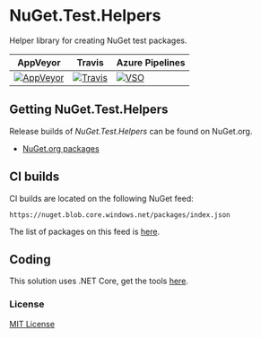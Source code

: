 # NuGet.Test.Helpers
Helper library for creating NuGet test packages.

| AppVeyor | Travis | Azure Pipelines |
| --- | --- | --- |
| [![AppVeyor](https://ci.appveyor.com/api/projects/status/w5lynishdr2yrb7m?svg=true)](https://ci.appveyor.com/project/emgarten/nuget-test-helpers) | [![Travis](https://travis-ci.org/emgarten/NuGet.Test.Helpers.svg?branch=master)](https://travis-ci.com/emgarten/NuGet.Test.Helpers) | [![VSO](https://hackamore.visualstudio.com/Build/_apis/build/status/NuGet.Test.Helpers)](https://github.com/emgarten/NuGet.Test.Helpers) |

## Getting NuGet.Test.Helpers

Release builds of *NuGet.Test.Helpers* can be found on NuGet.org.

* [NuGet.org packages](https://www.nuget.org/packages/NuGet.Test.Helpers)

## CI builds

CI builds are located on the following NuGet feed:

``https://nuget.blob.core.windows.net/packages/index.json``

The list of packages on this feed is [here](https://nuget.blob.core.windows.net/packages/sleet.packageindex.json).

## Coding
This solution uses .NET Core, get the tools [here](http://dot.net/).

### License
[MIT License](https://github.com/emgarten/NuGet.Test.Helpers/blob/master/LICENSE.md)

